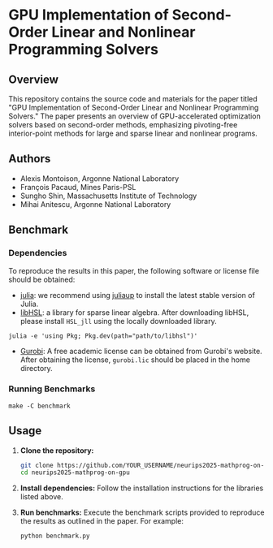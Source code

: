# GPU Implementation of Second-Order Linear and Nonlinear Programming Solvers

## Overview
This repository contains the source code and materials for the paper titled "GPU Implementation of Second-Order Linear and Nonlinear Programming Solvers." The paper presents an overview of GPU-accelerated optimization solvers based on second-order methods, emphasizing pivoting-free interior-point methods for large and sparse linear and nonlinear programs.

## Authors
- Alexis Montoison, Argonne National Laboratory
- François Pacaud, Mines Paris-PSL
- Sungho Shin, Massachusetts Institute of Technology
- Mihai Anitescu, Argonne National Laboratory

## Benchmark
### Dependencies
To reproduce the results in this paper, the following software or license file should be obtained:
- [julia](https://julialang.org/downloads/): we recommend using [juliaup](https://github.com/JuliaLang/juliaup) to install the latest stable version of Julia.
- [libHSL](https://licences.stfc.ac.uk/product/libhsl-2025_7_21): a library for sparse linear algebra. After downloading libHSL, please install `HSL_jll` using the locally downloaded library.
```shell
julia -e 'using Pkg; Pkg.dev(path="path/to/libhsl")'
```
- [Gurobi](https://www.gurobi.com): A free academic license can be obtained from Gurobi's website. After obtaining the license, `gurobi.lic` should be placed in the home directory.

### Running Benchmarks
```
make -C benchmark
```

## Usage
1. **Clone the repository:**
   ```bash
   git clone https://github.com/YOUR_USERNAME/neurips2025-mathprog-on-gpu
   cd neurips2025-mathprog-on-gpu
   ```

2. **Install dependencies:**
   Follow the installation instructions for the libraries listed above.

3. **Run benchmarks:**
   Execute the benchmark scripts provided to reproduce the results as outlined in the paper. For example:
   ```bash
   python benchmark.py
   ```
